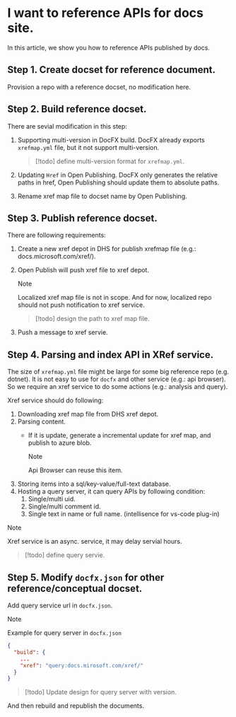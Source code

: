 # I want to reference APIs for docs site.
In this article, we show you how to reference APIs published by docs.

## Step 1. Create docset for reference document.
Provision a repo with a reference docset, no modification here.

## Step 2. Build reference docset.
There are sevial modification in this step:
1. Supporting multi-version in DocFX build.
   DocFX already exports `xrefmap.yml` file, but it not support multi-version.
   
   > [!todo]
   > define multi-version format for `xrefmap.yml`.
2. Updating `Href` in Open Publishing.
   DocFX only generates the relative paths in href, Open Publishing should update them to absolute paths.
3. Rename xref map file to docset name by Open Publishing.

## Step 3. Publish reference docset.
There are following requirements:
1. Create a new xref depot in DHS for publish xrefmap file (e.g.: docs.microsoft.com/xref/).
2. Open Publish will push xref file to xref depot.

   > [!note]
   > Localized xref map file is not in scope.
   > And for now, localized repo should not push notification to xref service.
   
   > [!todo]
   > design the path to xref map file.
3. Push a message to xref servie.

## Step 4. Parsing and index API in XRef service.
The size of `xrefmap.yml` file might be large for some big reference repo (e.g. dotnet).
It is not easy to use for `docfx` and other service (e.g.: api browser).
So we require an xref service to do some actions (e.g.: analysis and query).

Xref service should do following:
1. Downloading xref map file from DHS xref depot.
2. Parsing content.
   * If it is update, generate a incremental update for xref map, and publish to azure blob.
   
     > [!note]
     > Api Browser can reuse this item.
3. Storing items into a sql/key-value/full-text database.
4. Hosting a query server, it can query APIs by following condition:
   1. Single/multi uid.
   2. Single/multi comment id.
   3. Single text in name or full name. (intellisence for vs-code plug-in)

> [!note]
> Xref service is an async. service, it may delay servial hours.

> [!todo]
> define query servie.

## Step 5. Modify `docfx.json` for other reference/conceptual docset.
Add query service url in `docfx.json`.

> [!note]
> Example for query server in `docfx.json`
> ```json
> {
>   "build": {
>     ...
>     "xref": "query:docs.mirosoft.com/xref/"
>   }
> }
> ```

> [!todo]
> Update design for query server with version.

And then rebuild and republish the documents.
